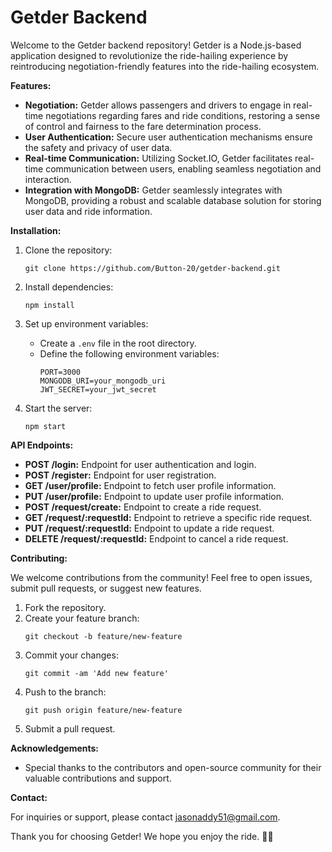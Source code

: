 # Getder Backend

Welcome to the Getder backend repository! Getder is a Node.js-based application designed to revolutionize the ride-hailing experience by reintroducing negotiation-friendly features into the ride-hailing ecosystem.

**Features:**
- **Negotiation:** Getder allows passengers and drivers to engage in real-time negotiations regarding fares and ride conditions, restoring a sense of control and fairness to the fare determination process.
- **User Authentication:** Secure user authentication mechanisms ensure the safety and privacy of user data.
- **Real-time Communication:** Utilizing Socket.IO, Getder facilitates real-time communication between users, enabling seamless negotiation and interaction.
- **Integration with MongoDB:** Getder seamlessly integrates with MongoDB, providing a robust and scalable database solution for storing user data and ride information.

**Installation:**

1. Clone the repository:
   ```
   git clone https://github.com/Button-20/getder-backend.git
   ```

2. Install dependencies:
   ```
   npm install
   ```

3. Set up environment variables:
   - Create a `.env` file in the root directory.
   - Define the following environment variables:
     ```
     PORT=3000
     MONGODB_URI=your_mongodb_uri
     JWT_SECRET=your_jwt_secret
     ```

4. Start the server:
   ```
   npm start
   ```

**API Endpoints:**

- **POST /login:** Endpoint for user authentication and login.
- **POST /register:** Endpoint for user registration.
- **GET /user/profile:** Endpoint to fetch user profile information.
- **PUT /user/profile:** Endpoint to update user profile information.
- **POST /request/create:** Endpoint to create a ride request.
- **GET /request/:requestId:** Endpoint to retrieve a specific ride request.
- **PUT /request/:requestId:** Endpoint to update a ride request.
- **DELETE /request/:requestId:** Endpoint to cancel a ride request.

**Contributing:**

We welcome contributions from the community! Feel free to open issues, submit pull requests, or suggest new features.

1. Fork the repository.
2. Create your feature branch:
   ```
   git checkout -b feature/new-feature
   ```
3. Commit your changes:
   ```
   git commit -am 'Add new feature'
   ```
4. Push to the branch:
   ```
   git push origin feature/new-feature
   ```
5. Submit a pull request.

<!-- **License:**

This project is licensed under the MIT License. See the [LICENSE](LICENSE) file for details. -->

**Acknowledgements:**

- Special thanks to the contributors and open-source community for their valuable contributions and support.

**Contact:**

For inquiries or support, please contact [jasonaddy51@gmail.com](mailto:jasonaddy51@gmail.com).

Thank you for choosing Getder! We hope you enjoy the ride. 🚗💨